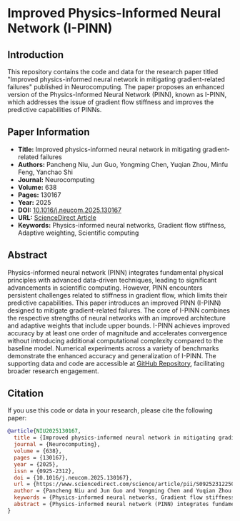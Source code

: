 # Improved Physics-Informed Neural Network (I-PINN)

## Introduction
This repository contains the code and data for the research paper titled "Improved physics-informed neural network in mitigating gradient-related failures" published in Neurocomputing. The paper proposes an enhanced version of the Physics-Informed Neural Network (PINN), known as I-PINN, which addresses the issue of gradient flow stiffness and improves the predictive capabilities of PINNs.

## Paper Information
- **Title:** Improved physics-informed neural network in mitigating gradient-related failures
- **Authors:** Pancheng Niu, Jun Guo, Yongming Chen, Yuqian Zhou, Minfu Feng, Yanchao Shi
- **Journal:** Neurocomputing
- **Volume:** 638
- **Pages:** 130167
- **Year:** 2025
- **DOI:** [10.1016/j.neucom.2025.130167](https://doi.org/10.1016/j.neucom.2025.130167)
- **URL:** [ScienceDirect Article](https://www.sciencedirect.com/science/article/pii/S0925231225008392)
- **Keywords:** Physics-informed neural networks, Gradient flow stiffness, Adaptive weighting, Scientific computing

## Abstract
Physics-informed neural network (PINN) integrates fundamental physical principles with advanced data-driven techniques, leading to significant advancements in scientific computing. However, PINN encounters persistent challenges related to stiffness in gradient flow, which limits their predictive capabilities. This paper introduces an improved PINN (I-PINN) designed to mitigate gradient-related failures. The core of I-PINN combines the respective strengths of neural networks with an improved architecture and adaptive weights that include upper bounds. I-PINN achieves improved accuracy by at least one order of magnitude and accelerates convergence without introducing additional computational complexity compared to the baseline model. Numerical experiments across a variety of benchmarks demonstrate the enhanced accuracy and generalization of I-PINN. The supporting data and code are accessible at [GitHub Repository](https://github.com/PanChengN/I-PINN.git), facilitating broader research engagement.

## Citation
If you use this code or data in your research, please cite the following paper:
```bibtex
@article{NIU2025130167,
  title = {Improved physics-informed neural network in mitigating gradient-related failures},
  journal = {Neurocomputing},
  volume = {638},
  pages = {130167},
  year = {2025},
  issn = {0925-2312},
  doi = {10.1016/j.neucom.2025.130167},
  url = {https://www.sciencedirect.com/science/article/pii/S0925231225008392},
  author = {Pancheng Niu and Jun Guo and Yongming Chen and Yuqian Zhou and Minfu Feng and Yanchao Shi},
  keywords = {Physics-informed neural networks, Gradient flow stiffness, Adaptive weighting, Scientific computing},
  abstract = {Physics-informed neural network (PINN) integrates fundamental physical principles with advanced data-driven techniques, leading to significant advancements in scientific computing. However, PINN encounters persistent challenges related to stiffness in gradient flow, which limits their predictive capabilities. This paper introduces an improved PINN (I-PINN) designed to mitigate gradient-related failures. The core of I-PINN combines the respective strengths of neural networks with an improved architecture and adaptive weights that include upper bounds. I-PINN achieves improved accuracy by at least one order of magnitude and accelerates convergence without introducing additional computational complexity compared to the baseline model. Numerical experiments across a variety of benchmarks demonstrate the enhanced accuracy and generalization of I-PINN.}
}
